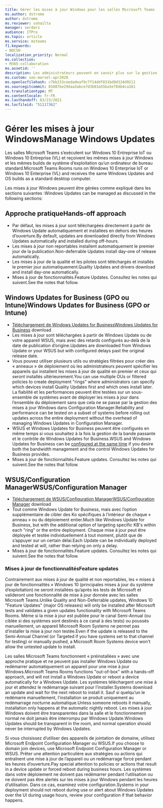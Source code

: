 ```yaml
---
title: Gérer les mises à jour Windows pour les salles Microsoft Teams
ms.author: dstrome
author: dstrome
ms.reviewer: sohailta
manager: serdars
audience: ITPro
ms.topic: article
ms.service: msteams
f1.keywords:
- NOCSH
localization_priority: Normal
ms.collection:
- M365-collaboration
ms.assetid: ''
description: Les administrateurs peuvent en savoir plus sur la gestion des mises à jour de Windows Update et des mises à jour des fonctionnalités Windows pour les salles Microsoft Teams.
ms.custom: seo-marvel-apr2020
ms.openlocfilehash: c7bb233ceedadeaf9c7f14ddf831bd9d324d9211
ms.sourcegitcommit: 01087be29daa3abce7d3b03a55ba5ef8db4ca161
ms.translationtype: MT
ms.contentlocale: fr-FR
ms.lasthandoff: 03/23/2021
ms.locfileid: "51117362"
---
```

# <a name="manage-windows-updates"></a><span data-ttu-id="69f27-103">Gérer les mises à jour Windows</span><span class="sxs-lookup"><span data-stu-id="69f27-103">Manage Windows Updates</span></span>

<span data-ttu-id="69f27-104">Les salles Microsoft Teams s’exécutent sur Windows 10 Entreprise IoT ou Windows 10 Entreprise (VL) et reçoivent les mêmes mises à jour Windows et les mêmes builds de système d’exploitation qu’un ordinateur de bureau standard.</span><span class="sxs-lookup"><span data-stu-id="69f27-104">Microsoft Teams Rooms runs on Windows 10 Enterprise IoT or Windows 10 Enterprise (VL) and receives the same Windows Updates and OS builds as a standard desktop computer.</span></span>

<span data-ttu-id="69f27-105">Les mises à jour Windows peuvent être gérées comme expliqué dans les sections suivantes :</span><span class="sxs-lookup"><span data-stu-id="69f27-105">Windows Updates can be managed as discussed in the following sections:</span></span>

## <a name="hands-off-approach"></a><span data-ttu-id="69f27-106">Approche pratique</span><span class="sxs-lookup"><span data-stu-id="69f27-106">Hands-off approach</span></span> 

- <span data-ttu-id="69f27-107">Par défaut, les mises à jour sont téléchargées directement à partir de Windows Update automatiquement et installées en dehors des heures d’ouverture.</span><span class="sxs-lookup"><span data-stu-id="69f27-107">By default, updates are downloaded directly from Windows Updates automatically and installed during off-hours.</span></span>
- <span data-ttu-id="69f27-108">Les mises à jour non reportables installent automatiquement le premier jour de la publication.</span><span class="sxs-lookup"><span data-stu-id="69f27-108">Non-deferrable Updates install day-one of release automatically.</span></span>
- <span data-ttu-id="69f27-109">Les mises à jour de la qualité et les pilotes sont téléchargés et installés le premier jour automatiquement.</span><span class="sxs-lookup"><span data-stu-id="69f27-109">Quality Updates and drivers download and install day-one automatically.</span></span>
- <span data-ttu-id="69f27-110">Mises à jour de fonctionnalités.</span><span class="sxs-lookup"><span data-stu-id="69f27-110">Feature Updates.</span></span> <span data-ttu-id="69f27-111">Consultez les notes qui suivent.</span><span class="sxs-lookup"><span data-stu-id="69f27-111">See the notes that follow.</span></span>

## <a name="windows-updates-for-business-gpo-or-intune"></a><span data-ttu-id="69f27-112">Windows Updates for Business (GPO ou Intune)</span><span class="sxs-lookup"><span data-stu-id="69f27-112">Windows Updates for Business (GPO or Intune)</span></span>  

- <span data-ttu-id="69f27-113">[Téléchargement de Windows Updates for Business](/windows/deployment/update/waas-manage-updates-wufb)</span><span class="sxs-lookup"><span data-stu-id="69f27-113">[Windows Updates for Business](/windows/deployment/update/waas-manage-updates-wufb) download</span></span>
- <span data-ttu-id="69f27-114">Les mises à jour sont téléchargées à partir de Windows Update ou de votre appareil WSUS, mais avec des retards configurés au-delà de la date de publication d’origine.</span><span class="sxs-lookup"><span data-stu-id="69f27-114">Updates are downloaded from Windows Update or your WSUS but with configured delays past the original release date.</span></span>
- <span data-ttu-id="69f27-115">Vous pouvez utiliser plusieurs utils ou stratégies filtrées pour créer des « anneaux » de déploiement où les administrateurs peuvent spécifier les appareils qui installent les mises à jour de qualité en premier et ceux qui seront installés ultérieurement.</span><span class="sxs-lookup"><span data-stu-id="69f27-115">You can use multiple OUs or filtered policies to create deployment "rings" where administrators can specify which devices install Quality Updates first and which ones install later.</span></span> <span data-ttu-id="69f27-116">La fiabilité et les performances peuvent être testées sur un sous-ensemble de systèmes avant de déployer les mises à jour dans l’ensemble du déploiement sans que cela ne se passe par la gestion des mises à jour Windows dans Configuration Manager.</span><span class="sxs-lookup"><span data-stu-id="69f27-116">Reliability and performance can be tested on a subset of systems before rolling out updates across the entire deployment without the overhead of managing Windows Updates in Configuration Manager.</span></span>
- <span data-ttu-id="69f27-117">WSUS et Windows Updates [](/windows/deployment/update/waas-integrate-wufb) for Business peuvent être configurés en même temps si vous souhaitez à la fois la gestion de la bande passante et le contrôle de Windows Updates for Business.</span><span class="sxs-lookup"><span data-stu-id="69f27-117">WSUS and Windows Updates for Business can be [configured at the same time](/windows/deployment/update/waas-integrate-wufb) if you desire both the bandwidth management and the control Windows Updates for Business provides.</span></span>
- <span data-ttu-id="69f27-118">Mises à jour de fonctionnalités.</span><span class="sxs-lookup"><span data-stu-id="69f27-118">Feature updates.</span></span> <span data-ttu-id="69f27-119">Consultez les notes qui suivent.</span><span class="sxs-lookup"><span data-stu-id="69f27-119">See the notes that follow.</span></span>

## <a name="wsusconfiguration-manager"></a><span data-ttu-id="69f27-120">WSUS/Configuration Manager</span><span class="sxs-lookup"><span data-stu-id="69f27-120">WSUS/Configuration Manager</span></span>

- <span data-ttu-id="69f27-121">[Téléchargement de WSUS/Configuration Manager](/windows/deployment/update/waas-manage-updates-configuration-manager)</span><span class="sxs-lookup"><span data-stu-id="69f27-121">[WSUS/Configuration Manager](/windows/deployment/update/waas-manage-updates-configuration-manager) download</span></span>
- <span data-ttu-id="69f27-122">Tout comme Windows Update for Business, mais avec l’option supplémentaire de cibler des Ko spécifiques à l’intérieur de chaque « anneau » ou du déploiement entier.</span><span class="sxs-lookup"><span data-stu-id="69f27-122">Much like Windows Update for Business, but with the additional option of targeting specific KB's within each "ring" or the entire deployment.</span></span> <span data-ttu-id="69f27-123">Chaque mise à jour peut être déployée et testée individuellement à tout moment, plutôt que de s’appuyer sur un certain délai.</span><span class="sxs-lookup"><span data-stu-id="69f27-123">Each Update can be individually deployed and tested at will, rather than relying on only a delay.</span></span>
- <span data-ttu-id="69f27-124">Mises à jour de fonctionnalités.</span><span class="sxs-lookup"><span data-stu-id="69f27-124">Feature updates.</span></span> <span data-ttu-id="69f27-125">Consultez les notes qui suivent.</span><span class="sxs-lookup"><span data-stu-id="69f27-125">See the notes that follow.</span></span>

### <a name="feature-updates"></a><span data-ttu-id="69f27-126">Mises à jour de fonctionnalités</span><span class="sxs-lookup"><span data-stu-id="69f27-126">Feature updates</span></span>

<span data-ttu-id="69f27-127">Contrairement aux mises à jour de qualité et non reportables, les « mises à jour de fonctionnalités » Windows 10 (principales mises à jour du système d’exploitation) ne seront installées qu’après les tests de Microsoft et valideront une fonctionnalité de mise à jour donnée avec les salles Microsoft Teams.</span><span class="sxs-lookup"><span data-stu-id="69f27-127">Unlike Quality and Non-Deferrable updates, Windows 10 "Feature Updates" (major OS releases) will only be installed after Microsoft tests and validates a given updates functionality with Microsoft Teams Rooms.</span></span> <span data-ttu-id="69f27-128">Même si la mise à jour est publiée pour le canal Semi-Annual (ou ciblée si des systèmes sont destinés à ce canal à des tests) ou poussés manuellement, un appareil Microsoft Room Systems ne permet pas d’installer la mise à jour non testée.</span><span class="sxs-lookup"><span data-stu-id="69f27-128">Even if the update is released to the Semi-Annual Channel (or Targeted if you have systems set to that channel for testing) or manually pushed, a Microsoft Room Systems device won't allow the untested update to install.</span></span>

<span data-ttu-id="69f27-129">Les salles Microsoft Teams fonctionnent « préinstallées » avec une approche pratique et ne peuvent pas installer Windows Update ou redémarrer automatiquement un appareil pour une mise à jour Windows.</span><span class="sxs-lookup"><span data-stu-id="69f27-129">Microsoft Teams Rooms functions "out-of-box" with a hands-off approach, and will not install a Windows Update or reboot a device automatically for a Windows Update.</span></span> <span data-ttu-id="69f27-130">Les systèmes téléchargent une mise à jour et attendez le redémarrage suivant pour l’installer.</span><span class="sxs-lookup"><span data-stu-id="69f27-130">Systems download an update and wait for the next reboot to install it.</span></span> <span data-ttu-id="69f27-131">Sauf si quelqu’un le redémarre manuellement, l’installation se produit uniquement au redémarrage nocturne automatique.</span><span class="sxs-lookup"><span data-stu-id="69f27-131">Unless someone reboots it manually, installation only happens at the automatic nightly reboot.</span></span> <span data-ttu-id="69f27-132">Les mises à jour Windows doivent être transparentes dans la salle et le fonctionnement normal ne doit jamais être interrompu par Windows Update.</span><span class="sxs-lookup"><span data-stu-id="69f27-132">Windows Updates should be transparent in the room, and normal operation should never be interrupted by Windows Updates.</span></span>

<span data-ttu-id="69f27-133">Si vous choisissez d’utiliser des appareils de jointation de domaine, utilisez Microsoft Endpoint Configuration Manager ou WSUS.</span><span class="sxs-lookup"><span data-stu-id="69f27-133">If you choose to domain join devices, use Microsoft Endpoint Configuration Manager or WSUS.</span></span> <span data-ttu-id="69f27-134">Prêter une attention particulière aux stratégies ou actions qui entraînent une mise à jour de l’appareil ou un redémarrage forcé pendant les heures d’ouverture.</span><span class="sxs-lookup"><span data-stu-id="69f27-134">Pay special attention to policies or actions that result in a device update or forced reboot during business hours.</span></span> <span data-ttu-id="69f27-135">Les systèmes dans votre déploiement ne doivent pas redémarrer pendant l’utilisation ou ne doivent pas être alertés sur les mises à jour Windows pendant les heures d’utilisation. Dans ce cas, examinez votre configuration.</span><span class="sxs-lookup"><span data-stu-id="69f27-135">Systems in your deployment should not reboot during use or alert about Windows Updates over the UI during usage hours, review your configuration if that behavior happens.</span></span>